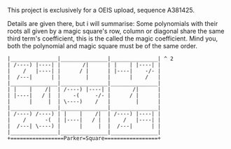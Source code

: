 This project is exclusively for a OEIS upload, sequence A381425.

Details are given there, but i will summarise: Some polynomials with their roots all given by a magic square's row, column or diagonal share the same third term's coefficient, this is the called the magic coefficient. Mind you, both the polynomial and magic square must be of the same order. 
```
|_______________|_______________|_______________| ^ 2
| /----) |----| |       /|      | |    | |----| |
|    /   |----| |      / |      | |----|    -/- |
|  /---|      | |        |      |      |    /   |
|_______________|_______________|_______________|
| |    |    /|  | /----) |----| |       /|      |
| |----|   / |  |    -(     -/- |      / |      |
|      |     |  | \----)    /   |        |      |
|_______________|_______________|_______________|
| /----) /----) | |    |    /|  | /----) |----| |
|    /      -(  | |----|   / |  |    /   |----| |
|  /---| \----) |      |     |  |  /---|      | |
|_______________|_______________|_______________|
+=================Parker=Square=================+
```